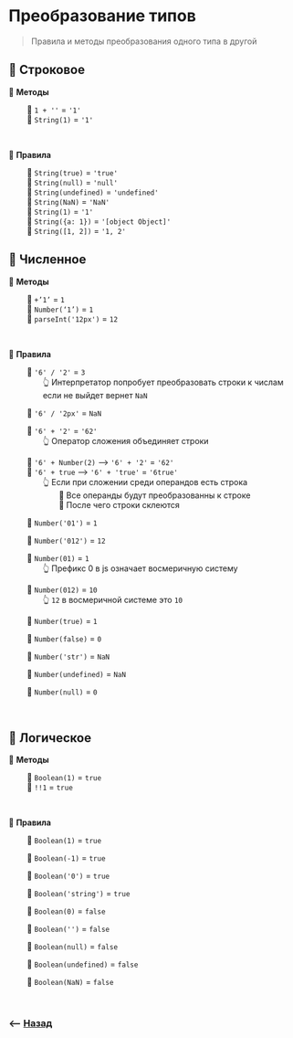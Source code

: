 # Преобразование типов
> Правила и методы преобразования одного типа в другой

## 🚩 Строковое

💠 **Методы**

&emsp;&emsp; 🔹 `1 + ''` = `'1'`   
&emsp;&emsp; 🔹 `String(1)` = `'1'`        

<br> 

💠 **Правила**
	
&emsp;&emsp; 🔹 `String(true)` = `'true'`  
&emsp;&emsp; 🔹 `String(null)` = `'null'`  
&emsp;&emsp; 🔹 `String(undefined)` = `'undefined'`    
&emsp;&emsp; 🔹 `String(NaN)` = `'NaN'`      
&emsp;&emsp; 🔹 `String(1)` = `'1'`               	
&emsp;&emsp; 🔹 `String({a: 1})` = `'[object Object]'`   
&emsp;&emsp; 🔹 `String([1, 2])` = `'1, 2'`  

	

## 🚩 Численное

💠 **Методы**

&emsp;&emsp; 🔹 `+’1’` = `1`  
&emsp;&emsp; 🔹 `Number(‘1’)` = `1`  
&emsp;&emsp; 🔹 `parseInt('12px')` = `12`  

<br>

💠 **Правила**

&emsp;&emsp; 🔹 `'6' / '2'` = `3`   
&emsp;&emsp;&emsp;&emsp; 👆 Интерпретатор попробует преобразовать строки к числам   
&emsp;&emsp;&emsp;&emsp; если не выйдет вернет `NaN`

&emsp;&emsp; 🔹 `'6' / '2px'` = `NaN` 

&emsp;&emsp; 🔹 `'6' + '2'` = `'62'`   
&emsp;&emsp;&emsp;&emsp; 👆 Оператор сложения объединяет строки

&emsp;&emsp; 🔹 `'6' + Number(2)` --> `'6' + '2'` = `'62'`      
&emsp;&emsp; 🔹 `'6' + true` --> `'6' + 'true'` = `'6true'`    
&emsp;&emsp;&emsp;&emsp; 👆 Если при сложении среди операндов есть строка   
&emsp;&emsp;&emsp;&emsp;&emsp;&emsp; 🎯 Все операнды будут преобразованны к строке  
&emsp;&emsp;&emsp;&emsp;&emsp;&emsp; 🎯 После чего строки склеются

&emsp;&emsp; 🔹 `Number('01')` = `1`

&emsp;&emsp; 🔹 `Number('012')` = `12`

&emsp;&emsp; 🔹 `Number(01)` = `1`    
&emsp;&emsp;&emsp;&emsp; 👆 Префикс 0 в js означает восмеричную систему



&emsp;&emsp; 🔹 `Number(012)` = `10`  
&emsp;&emsp;&emsp;&emsp; 👆 `12` в восмеричной системе это `10`

&emsp;&emsp; 🔹 `Number(true)` = `1`

&emsp;&emsp; 🔹 `Number(false)` = `0`

&emsp;&emsp; 🔹 `Number('str')` = `NaN`

&emsp;&emsp; 🔹 `Number(undefined)` = `NaN`

&emsp;&emsp; 🔹 `Number(null)` = `0`

<br>

## 🚩 Логическое

💠 **Методы**

&emsp;&emsp; 🔹 `Boolean(1)` = `true`  
&emsp;&emsp; 🔹 `!!1` = `true`

<br>

💠 **Правила**

&emsp;&emsp; 🔹 `Boolean(1)` = `true`

&emsp;&emsp; 🔹 `Boolean(-1)` = `true`
  
&emsp;&emsp; 🔹 `Boolean('0')` = `true`
  
&emsp;&emsp; 🔹 `Boolean('string')` = `true`
  
&emsp;&emsp; 🔹 `Boolean(0)` = `false`

&emsp;&emsp; 🔹 `Boolean('')` = `false`  
  
&emsp;&emsp; 🔹 `Boolean(null)` = `false`
  
&emsp;&emsp; 🔹 `Boolean(undefined)` = `false`

&emsp;&emsp; 🔹 `Boolean(NaN)` = `false`
  
    
<br>

### ⟵ **<a href="../../readme.md">Назад</a>**